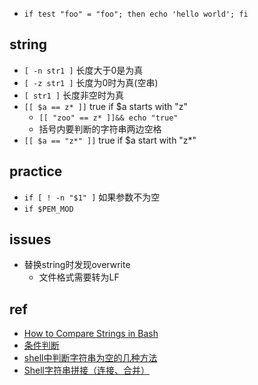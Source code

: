 

+ `if test "foo" = "foo"; then echo 'hello world'; fi`

## string

+ `[ -n str1 ]` 长度大于0是为真
+ `[ -z str1 ]` 长度为0时为真(空串)
+ `[ str1 ]` 长度非空时为真
+ `[[ $a == z* ]]` true if $a starts with "z"
    + `[[ "zoo" == z* ]]&& echo "true"`
    + 括号内要判断的字符串两边空格
+ `[[ $a == "z*" ]]` true if $a start with "z*"

## practice 

+ `if [ ! -n "$1" ]` 如果参数不为空
+ `if $PEM_MOD`

## issues

+ 替换string时发现overwrite
    + 文件格式需要转为LF

## ref
+ [How to Compare Strings in Bash](https://linuxize.com/post/how-to-compare-strings-in-bash/)
+ [条件判断](https://wangdoc.com/bash/condition.html)
+ [shell中判断字符串为空的几种方法](https://www.gl.sh.cn/2018/08/15/shell_zhong_pan_duan_zi_fu_chuan_wei_kong_de_ji_zhong_fang_fa.html)
+ [Shell字符串拼接（连接、合并）](http://c.biancheng.net/view/1114.html)